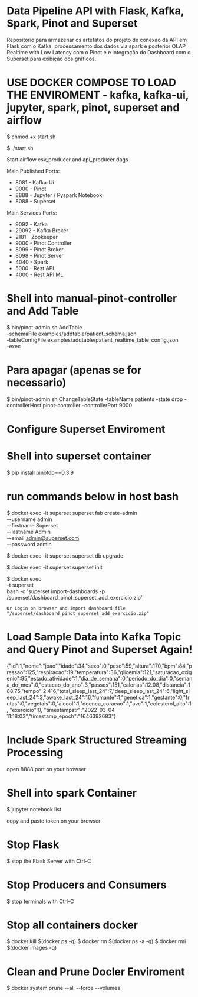 # Data Pipeline API with Flask, Kafka, Spark, Pinot and Superset 
Repositorio para armazenar os artefatos do projeto de conexao da API em Flask com o Kafka, processamento dos dados via spark e posterior OLAP Realtime with Low Latency com o Pinot e e integração do Dashboard com o Superset para exibição dos gráficos.


# USE DOCKER COMPOSE TO LOAD THE ENVIROMENT - kafka, kafka-ui, jupyter, spark, pinot, superset and airflow


$ chmod +x start.sh


$ ./start.sh





Start airflow csv_producer and api_producer dags


Main Published Ports:
- 8081 - Kafka-Ui
- 9000 - Pinot
- 8888 - Jupyter / Pyspark Notebook
- 8088 - Superset

Main Services Ports:
- 9092  - Kafka
- 29092 - Kafka Broker
- 2181  - Zookeeper
- 9000  - Pinot Controller
- 8099  - Pinot Broker
- 8098  - Pinot Server
- 4040  - Spark
- 5000  - Rest API 
- 4000  - Rest API ML


# Shell into manual-pinot-controller and Add Table
$ bin/pinot-admin.sh AddTable \
    -schemaFile examples/addtable/patient_schema.json \
    -tableConfigFile examples/addtable/patient_realtime_table_config.json \
    -exec   
         
# Para apagar (apenas se for necessario)
$ bin/pinot-admin.sh ChangeTableState -tableName patients -state drop -controllerHost pinot-controller -controllerPort 9000


# Configure Superset Enviroment

# Shell into superset container
$ pip install pinotdb==0.3.9

# run commands below in host bash

$ docker exec -it superset superset fab create-admin \
               --username admin \
               --firstname Superset \
               --lastname Admin \
               --email admin@superset.com \
               --password admin

$ docker exec -it superset superset db upgrade

$ docker exec -it superset superset init

$ docker exec \
    -t superset \
    bash -c 'superset import-dashboards -p /superset/dashboard_pinot_superset_add_exercicio.zip'

    Or Login on browser and import dashboard file "/superset/dashboard_pinot_superset_add_exercicio.zip"


# Load Sample Data into Kafka Topic and Query Pinot and Superset Again!
{"id":1,"nome":"joao","idade":34,"sexo":0,"peso":59,"altura":170,"bpm":84,"pressao":125,"respiracao":19,"temperatura":36,"glicemia":121,"saturacao_oxigenio":95,"estado_atividade":1,"dia_de_semana":0,"periodo_do_dia":0,"semana_do_mes":0,"estacao_do_ano":3,"passos":151,"calorias":12.08,"distancia":188.75,"tempo":2.416,"total_sleep_last_24":7,"deep_sleep_last_24":6,"light_sleep_last_24":3,"awake_last_24":16,"fumante":1,"genetica":1,"gestante":0,"frutas":0,"vegetais":0,"alcool":1,"doenca_coracao":1,"avc":1,"colesterol_alto":1, "exercicio":0, "timestampstr":"2022-03-04 11:18:03","timestamp_epoch":"1646392683"}

# Include Spark Structured Streaming Processing
open 8888 port on your browser

# Shell into spark Container
$ jupyter notebook list

copy and paste token on your browser

# Stop Flask
$ stop the Flask Server with Ctrl-C

# Stop Producers and Consumers
$ stop terminals with Ctrl-C

# Stop all containers docker
$ docker kill $(docker ps -q)
$ docker rm $(docker ps -a -q)
$ docker rmi $(docker images -q)

# Clean and Prune Docler Enviroment
$ docker system prune --all --force --volumes